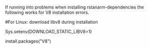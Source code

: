 If running into problems when installing rstanarm-dependencies the following works for V8 installation errors.

#For Linux: download libv8 during installation

Sys.setenv(DOWNLOAD_STATIC_LIBV8=1)

install.packages("V8")